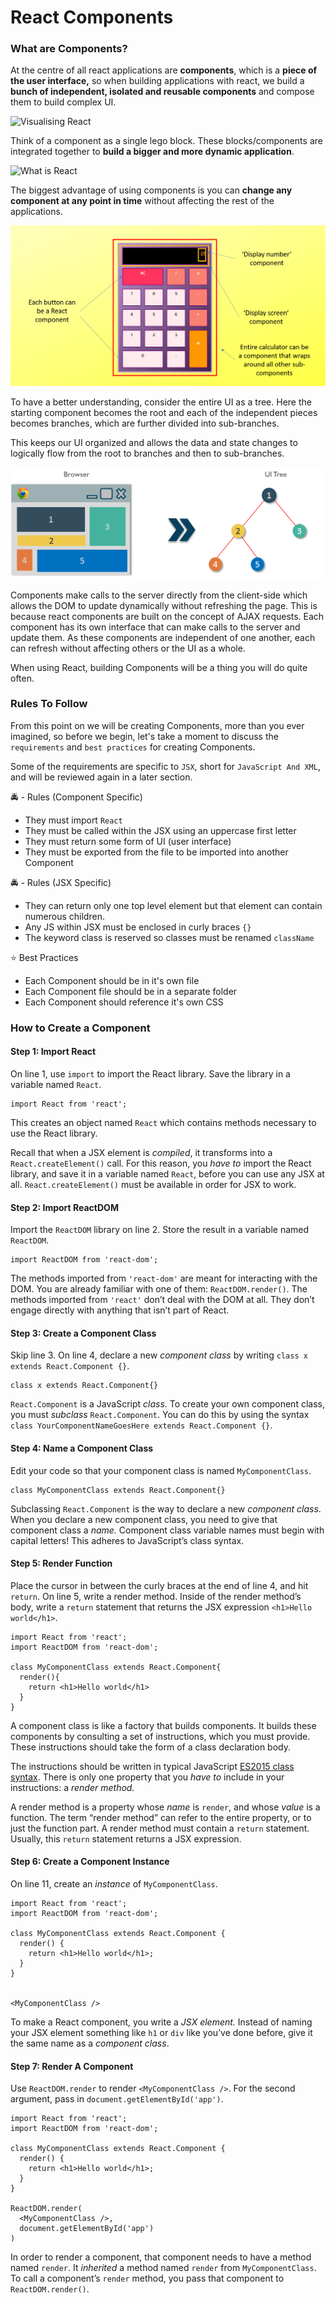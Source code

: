 # React Components

### What are Components?

At the centre of all react applications are **components**, which is a **piece of the user interface,** so when building applications with react, we build a **bunch of independent, isolated and reusable components** and compose them to build complex UI.

![Visualising React](https://d1jnx9ba8s6j9r.cloudfront.net/blog/wp-content/uploads/2017/08/building-blocks.png)

Think of a component as a single lego block. These blocks/components are integrated together to **build a bigger and more dynamic application**.

![What is React](https://www.edureka.co/blog/wp-content/uploads/2017/08/JS\_02.png)

The biggest advantage of using components is you can **change any component at any point in time** without affecting the rest of the applications.

![](<../.gitbook/assets/image (4) (1) (1).png>)

To have a better understanding, consider the entire UI as a tree. Here the starting component becomes the root and each of the independent pieces becomes branches, which are further divided into sub-branches.

This keeps our UI organized and allows the data and state changes to logically flow from the root to branches and then to sub-branches.&#x20;

![](<../.gitbook/assets/image (1).png>)

Components make calls to the server directly from the client-side which allows the DOM to update dynamically without refreshing the page. This is because react components are built on the concept of AJAX requests. Each component has its own interface that can make calls to the server and update them. As these components are independent of one another, each can refresh without affecting others or the UI as a whole.

When using React, building Components will be a thing you will do quite often.

### Rules To Follow

From this point on we will be creating Components, more than you ever imagined, so before we begin, let's take a moment to discuss the `requirements` and `best practices` for creating Components.

Some of the requirements are specific to `JSX`, short for `JavaScript And XML`, and will be reviewed again in a later section.

🚔 - Rules (Component Specific)

* They must import `React`
* They must be called within the JSX using an uppercase first letter
* They must return some form of UI (user interface)
* They must be exported from the file to be imported into another Component

🚔 - Rules (JSX Specific)

* They can return only one top level element but that element can contain numerous children.
* Any JS within JSX must be enclosed in curly braces `{}`
* The keyword class is reserved so classes must be renamed `className`

⭐ Best Practices

* Each Component should be in it's own file
* Each Component file should be in a separate folder
* Each Component should reference it's own CSS

### How to Create a Component

#### Step 1: Import React

On line 1, use `import` to import the React library. Save the library in a variable named `React`.

```
import React from 'react';
```

This creates an object named `React` which contains methods necessary to use the React library.

Recall that when a JSX element is _compiled_, it transforms into a `React.createElement()` call. For this reason, you _have to_ import the React library, and save it in a variable named `React`, before you can use any JSX at all. `React.createElement()` must be available in order for JSX to work.

#### Step 2: Import ReactDOM

Import the `ReactDOM` library on line 2. Store the result in a variable named `ReactDOM`.

```
import ReactDOM from 'react-dom';
```

The methods imported from `'react-dom'` are meant for interacting with the DOM. You are already familiar with one of them: `ReactDOM.render()`. The methods imported from `'react'` don’t deal with the DOM at all. They don’t engage directly with anything that isn’t part of React.

#### Step 3: Create a Component Class

Skip line 3. On line 4, declare a new _component class_ by writing `class x extends React.Component {}`.

```
class x extends React.Component{}
```

`React.Component` is a JavaScript _class_. To create your own component class, you must _subclass_ `React.Component`. You can do this by using the syntax `class YourComponentNameGoesHere extends React.Component {}`.

#### Step 4: Name a Component Class

Edit your code so that your component class is named `MyComponentClass`.

```
class MyComponentClass extends React.Component{}
```

Subclassing `React.Component` is the way to declare a new _component class_. When you declare a new component class, you need to give that component class a _name._ Component class variable names must begin with capital letters! This adheres to JavaScript’s class syntax.

#### Step 5: Render Function

Place the cursor in between the curly braces at the end of line 4, and hit `return`. On line 5, write a render method. Inside of the render method’s body, write a `return` statement that returns the JSX expression `<h1>Hello world</h1>`.

```
import React from 'react';
import ReactDOM from 'react-dom';

class MyComponentClass extends React.Component{
  render(){
    return <h1>Hello world</h1>
  }
}
```

A component class is like a factory that builds components. It builds these components by consulting a set of instructions, which you must provide. These instructions should take the form of a class declaration body.

The instructions should be written in typical JavaScript [ES2015 class syntax](http://exploringjs.com/es6/ch\_classes.html). There is only one property that you _have to_ include in your instructions: a _render method._

A render method is a property whose _name_ is `render`, and whose _value_ is a function. The term “render method” can refer to the entire property, or to just the function part. A render method must contain a `return` statement. Usually, this `return` statement returns a JSX expression.

#### Step 6: Create a Component Instance

On line 11, create an _instance_ of `MyComponentClass`.

```
import React from 'react';
import ReactDOM from 'react-dom';

class MyComponentClass extends React.Component {
  render() {
    return <h1>Hello world</h1>;
  }
}


<MyComponentClass />
```

To make a React component, you write a _JSX element._ Instead of naming your JSX element something like `h1` or `div` like you’ve done before, give it the same name as a _component class_.&#x20;

#### Step 7: Render A Component

Use `ReactDOM.render` to render `<MyComponentClass />`. For the second argument, pass in `document.getElementById('app')`.

```
import React from 'react';
import ReactDOM from 'react-dom';

class MyComponentClass extends React.Component {
  render() {
    return <h1>Hello world</h1>;
  }
}

ReactDOM.render(
  <MyComponentClass />,
  document.getElementById('app')
)
```

In order to render a component, that component needs to have a method named `render`. It _inherited_ a method named `render` from `MyComponentClass`. To call a component’s `render` method, you pass that component to `ReactDOM.render()`.

